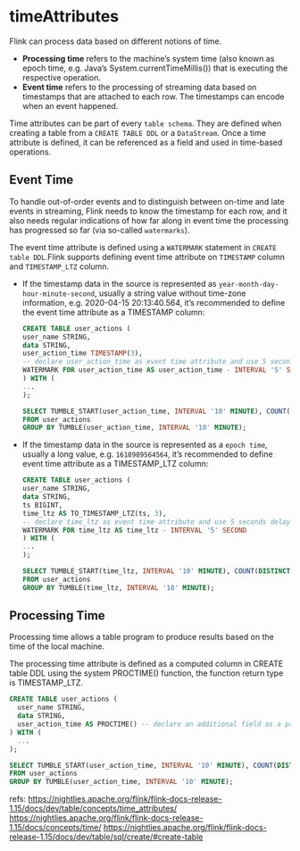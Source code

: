 # timeAttributes

Flink can process data based on different notions of time.

- **Processing time** refers to the machine’s system time (also known as epoch time, e.g. Java’s System.currentTimeMillis()) that is executing the respective operation.
- **Event time** refers to the processing of streaming data based on timestamps that are attached to each row. The timestamps can encode when an event happened.

Time attributes can be part of every `table schema`. They are defined when creating a table from a `CREATE TABLE DDL` or a `DataStream`. Once a time attribute is defined, it can be referenced as a field and used in time-based operations.


## Event Time
To handle out-of-order events and to distinguish between on-time and late events in streaming, Flink needs to know the timestamp for each row, and it also needs regular indications of how far along in event time the processing has progressed so far (via so-called `watermarks`).


The event time attribute is defined using a `WATERMARK` statement in `CREATE table DDL`.Flink supports defining event time attribute on `TIMESTAMP` column and `TIMESTAMP_LTZ` column.

- If the timestamp data in the source is represented as `year-month-day-hour-minute-second`, usually a string value without time-zone information, e.g. 2020-04-15 20:13:40.564, it’s recommended to define the event time attribute as a TIMESTAMP column:

    ```sql
    CREATE TABLE user_actions (
    user_name STRING,
    data STRING,
    user_action_time TIMESTAMP(3),
    -- declare user_action_time as event time attribute and use 5 seconds delayed watermark strategy
    WATERMARK FOR user_action_time AS user_action_time - INTERVAL '5' SECOND
    ) WITH (
    ...
    );

    SELECT TUMBLE_START(user_action_time, INTERVAL '10' MINUTE), COUNT(DISTINCT user_name)
    FROM user_actions
    GROUP BY TUMBLE(user_action_time, INTERVAL '10' MINUTE);
    ```

- If the timestamp data in the source is represented as a `epoch time`, usually a long value, e.g. `1618989564564`, it’s recommended to define event time attribute as a TIMESTAMP_LTZ column:

    ```sql
    CREATE TABLE user_actions (
    user_name STRING,
    data STRING,
    ts BIGINT,
    time_ltz AS TO_TIMESTAMP_LTZ(ts, 3),
    -- declare time_ltz as event time attribute and use 5 seconds delayed watermark strategy
    WATERMARK FOR time_ltz AS time_ltz - INTERVAL '5' SECOND
    ) WITH (
    ...
    );

    SELECT TUMBLE_START(time_ltz, INTERVAL '10' MINUTE), COUNT(DISTINCT user_name)
    FROM user_actions
    GROUP BY TUMBLE(time_ltz, INTERVAL '10' MINUTE);
    ```





## Processing Time
Processing time allows a table program to produce results based on the time of the local machine.

The processing time attribute is defined as a computed column in CREATE table DDL using the system PROCTIME() function, the function return type is TIMESTAMP_LTZ.

```sql
CREATE TABLE user_actions (
  user_name STRING,
  data STRING,
  user_action_time AS PROCTIME() -- declare an additional field as a processing time attribute
) WITH (
  ...
);

SELECT TUMBLE_START(user_action_time, INTERVAL '10' MINUTE), COUNT(DISTINCT user_name)
FROM user_actions
GROUP BY TUMBLE(user_action_time, INTERVAL '10' MINUTE);
```








refs:
https://nightlies.apache.org/flink/flink-docs-release-1.15/docs/dev/table/concepts/time_attributes/
https://nightlies.apache.org/flink/flink-docs-release-1.15/docs/concepts/time/
https://nightlies.apache.org/flink/flink-docs-release-1.15/docs/dev/table/sql/create/#create-table